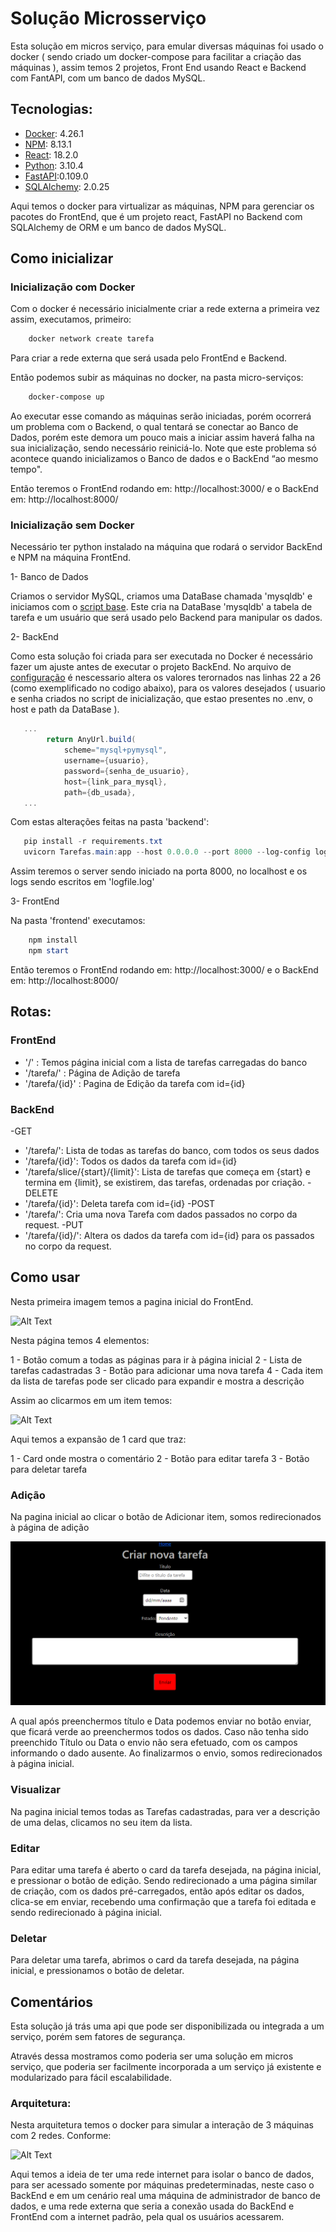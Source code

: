 # Solução Microsserviço
Esta solução em micros serviço, para emular diversas máquinas foi usado o docker ( sendo criado um docker-compose para facilitar a criação das máquinas ), assim temos 2 projetos, Front End usando React e Backend com FantAPI, com um banco de dados MySQL.

## Tecnologias:
 - [Docker](https://www.docker.com/products/docker-desktop/): 4.26.1 
 - [NPM](https://nodejs.org/en/download): 8.13.1
 - [React](https://pt-br.legacy.reactjs.org/): 18.2.0 
 - [Python](https://www.python.org/downloads/): 3.10.4 
 - [FastAPI](https://fastapi.tiangolo.com/):0.109.0 
 - [SQLAlchemy](https://www.sqlalchemy.org/): 2.0.25

Aqui temos o docker para virtualizar as máquinas, NPM para gerenciar os pacotes do FrontEnd, que é um projeto react, FastAPI no Backend com SQLAlchemy de ORM e um banco de dados MySQL.

## Como inicializar

### Inicialização com Docker
Com o docker é necessário inicialmente criar a rede externa a primeira vez assim, executamos, primeiro:

```powershell
    docker network create tarefa
```
Para criar a rede externa que será usada pelo FrontEnd e Backend.

Então podemos subir as máquinas no docker, na pasta micro-serviços:
```powershell
    docker-compose up
```
Ao executar esse comando as máquinas serão iniciadas, porém ocorrerá um problema com o Backend, o qual tentará se conectar ao Banco de Dados, porém este demora um pouco mais a iniciar assim haverá falha na sua inicialização, sendo necessário reiniciá-lo. Note que este problema só acontece quando inicializamos o Banco de dados e o BackEnd “ao mesmo tempo".

Então teremos o FrontEnd rodando em: http://localhost:3000/ e o BackEnd em:  http://localhost:8000/

### Inicialização sem Docker
Necessário ter python instalado na máquina que rodará o servidor BackEnd e NPM na máquina FrontEnd.

1- Banco de Dados

 Criamos o servidor MySQL, criamos uma DataBase chamada 'mysqldb' e iniciamos com o [script base](https://github.com/denielfer/Tarefa-Crud/tree/main/micro-servi%C3%A7os/init_db). Este cria na DataBase 'mysqldb' a tabela de tarefa e um usuário que será usado pelo Backend para manipular os dados.

2- BackEnd

Como esta solução foi criada para ser executada no Docker é necessário fazer um ajuste antes de executar o projeto BackEnd. No arquivo de [configuração](https://github.com/denielfer/Tarefa-Crud/blob/main/micro-servi%C3%A7os/backend/Tarefas/setting.py) é nescessario altera os valores terornados nas linhas 22 a 26 (como exemplificado no codigo abaixo), para os valores desejados ( usuario e senha criados no script de inicialização, que estao presentes no .env, o host e path da DataBase ).

```powershell
   ...
        return AnyUrl.build(
            scheme="mysql+pymysql",
            username={usuario},
            password={senha_de_usuario},
            host={link_para_mysql},
            path={db_usada},
   ...
```

Com estas alterações feitas na pasta 'backend':
```powershell
   pip install -r requirements.txt 
   uvicorn Tarefas.main:app --host 0.0.0.0 --port 8000 --log-config log.ini
```
Assim teremos o server sendo iniciado na porta 8000, no localhost e os logs sendo escritos em 'logfile.log'

3- FrontEnd

Na pasta 'frontend' executamos:
```powershell
    npm install
    npm start
```

Então teremos o FrontEnd rodando em: http://localhost:3000/ e o BackEnd em:  http://localhost:8000/

## Rotas:
### FrontEnd

 - '/' : Temos página inicial com a lista de tarefas carregadas do banco
 - '/tarefa/' : Página de Adição de tarefa
 - '/tarefa/{id}' : Pagina de Edição da tarefa com id={id}

### BackEnd
 -GET
  - '/tarefa/': Lista de todas as tarefas do banco, com todos os seus dados
  - '/tarefa/{id}': Todos os dados da tarefa com id={id}
  - '/tarefa/slice/{start}/{limit}': Lista de tarefas que começa em {start} e termina em {limit}, se existirem, das tarefas, ordenadas por criação.
 -DELETE
  - '/tarefa/{id}': Deleta tarefa com id={id}
 -POST
  - '/tarefa/': Cria uma nova Tarefa com dados passados no corpo da request.
 -PUT
  - '/tarefa/{id}/': Altera os dados da tarefa com id={id} para os passados no corpo da request.
 
## Como usar
Nesta primeira imagem temos a pagina inicial do FrontEnd.

![Alt Text](img/home.png)

Nesta página temos 4 elementos:

1 - Botão comum a todas as páginas para ir à página inicial
2 - Lista de tarefas cadastradas
3 - Botão para adicionar uma nova tarefa
4 - Cada item da lista de tarefas pode ser clicado para expandir e mostra a descrição

Assim ao clicarmos em um item temos:

![Alt Text](img/home1.png)

Aqui temos a expansão de 1 card que traz:

1 - Card onde mostra o comentário
2 - Botão para editar tarefa
3 - Botão para deletar tarefa


### Adição

Na pagina inicial ao clicar o botão de Adicionar item, somos redirecionados à página de adição

![Alt Text](img/adição.png)

A qual após preenchermos título e Data podemos enviar no botão enviar, que ficará verde ao preenchermos todos os dados. Caso não tenha sido preenchido Título ou Data o envio não sera efetuado, com os campos informando o dado ausente. Ao finalizarmos o envio, somos redirecionados à página inicial.

### Visualizar

Na pagina inicial temos todas as Tarefas cadastradas, para ver a descrição de uma delas, clicamos no seu item da lista.

### Editar

Para editar uma tarefa é aberto o card da tarefa desejada, na página inicial, e pressionar o botão de edição. Sendo redirecionado a uma página similar de criação, com os dados pré-carregados, então após editar os dados, clica-se em enviar, recebendo uma confirmação que a tarefa foi editada e sendo redirecionado à página inicial.

### Deletar

Para deletar uma tarefa, abrimos o card da tarefa desejada, na página inicial, e pressionamos o botão de deletar.

## Comentários

Esta solução já trás uma api que pode ser disponibilizada ou integrada a um serviço, porém sem fatores de segurança.

Através dessa mostramos como poderia ser uma solução em micros serviço, que poderia ser facilmente incorporada a um serviço já existente e modularizado para fácil escalabilidade.

### Arquitetura:
Nesta arquitetura temos o docker para simular a interação de 3 máquinas com 2 redes. Conforme:

![Alt Text](img/arquitetura.png)

Aqui temos a ideia de ter uma rede internet para isolar o banco de dados, para ser acessado somente por máquinas predeterminadas, neste caso o BackEnd e em um cenário real uma máquina de administrador de banco de dados, e uma rede externa que seria a conexão usada do BackEnd e FrontEnd com a internet padrão, pela qual os usuários acessarem.
